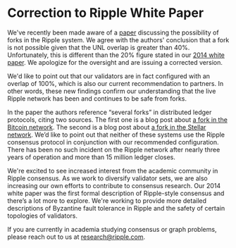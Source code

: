 # Correction to Ripple White Paper

We've recently been made aware of a [paper](http://www.ghassankarame.com/ripple.pdf) discussing the possibility of forks in the Ripple system. We agree with the authors' conclusion that a fork is not possible given that the UNL overlap is greater than 40%. Unfortunately, this is different than the 20% figure stated in our [2014 white paper](https://ripple.com/consensus-whitepaper/). We apologize for the oversight and are issuing a corrected version.

We'd like to point out that our validators are in fact configured with an overlap of 100%, which is also our current recommendation to partners. In other words, these new findings confirm our understanding that the live Ripple network has been and continues to be safe from forks.

In the paper the authors reference “several forks” in distributed ledger protocols, citing two sources. The first one is a blog post about [a fork in the Bitcoin network](https://bitcoinmagazine.com/3668/bitcoin-network-shaken-by-blockchain-fork/). The second is a blog post about [a fork in the Stellar network](https://www.stellar.org/blog/safety_liveness_and_fault_tolerance_consensus_choice/). We’d like to point out that neither of these systems use the Ripple consensus protocol in conjunction with our recommended configuration. There has been no such incident on the Ripple network after nearly three years of operation and more than 15 million ledger closes.

We're excited to see increased interest from the academic community in Ripple consensus. As we work to diversify validator sets, we are also increasing our own efforts to contribute to consensus research. Our 2014 white paper was the first formal description of Ripple-style consensus and there’s a lot more to explore. We're working to provide more detailed descriptions of Byzantine fault tolerance in Ripple and the safety of certain topologies of validators.

If you are currently in academia studying consensus or graph problems, please reach out to us at <research@ripple.com>.
